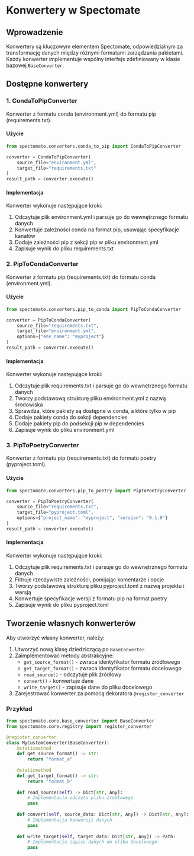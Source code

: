 # Konwertery w Spectomate

## Wprowadzenie

Konwertery są kluczowym elementem Spectomate, odpowiedzialnym za transformację danych między różnymi formatami zarządzania pakietami. Każdy konwerter implementuje wspólny interfejs zdefiniowany w klasie bazowej `BaseConverter`.

## Dostępne konwertery

### 1. CondaToPipConverter

Konwerter z formatu conda (environment.yml) do formatu pip (requirements.txt).

#### Użycie

```python
from spectomate.converters.conda_to_pip import CondaToPipConverter

converter = CondaToPipConverter(
    source_file="environment.yml",
    target_file="requirements.txt"
)
result_path = converter.execute()
```

#### Implementacja

Konwerter wykonuje następujące kroki:
1. Odczytuje plik environment.yml i parsuje go do wewnętrznego formatu danych
2. Konwertuje zależności conda na format pip, usuwając specyfikacje kanałów
3. Dodaje zależności pip z sekcji pip w pliku environment.yml
4. Zapisuje wynik do pliku requirements.txt

### 2. PipToCondaConverter

Konwerter z formatu pip (requirements.txt) do formatu conda (environment.yml).

#### Użycie

```python
from spectomate.converters.pip_to_conda import PipToCondaConverter

converter = PipToCondaConverter(
    source_file="requirements.txt",
    target_file="environment.yml",
    options={"env_name": "myproject"}
)
result_path = converter.execute()
```

#### Implementacja

Konwerter wykonuje następujące kroki:
1. Odczytuje plik requirements.txt i parsuje go do wewnętrznego formatu danych
2. Tworzy podstawową strukturę pliku environment.yml z nazwą środowiska
3. Sprawdza, które pakiety są dostępne w conda, a które tylko w pip
4. Dodaje pakiety conda do sekcji dependencies
5. Dodaje pakiety pip do podsekcji pip w dependencies
6. Zapisuje wynik do pliku environment.yml

### 3. PipToPoetryConverter

Konwerter z formatu pip (requirements.txt) do formatu poetry (pyproject.toml).

#### Użycie

```python
from spectomate.converters.pip_to_poetry import PipToPoetryConverter

converter = PipToPoetryConverter(
    source_file="requirements.txt",
    target_file="pyproject.toml",
    options={"project_name": "myproject", "version": "0.1.0"}
)
result_path = converter.execute()
```

#### Implementacja

Konwerter wykonuje następujące kroki:
1. Odczytuje plik requirements.txt i parsuje go do wewnętrznego formatu danych
2. Filtruje rzeczywiste zależności, pomijając komentarze i opcje
3. Tworzy podstawową strukturę pliku pyproject.toml z nazwą projektu i wersją
4. Konwertuje specyfikacje wersji z formatu pip na format poetry
5. Zapisuje wynik do pliku pyproject.toml

## Tworzenie własnych konwerterów

Aby utworzyć własny konwerter, należy:

1. Utworzyć nową klasę dziedziczącą po `BaseConverter`
2. Zaimplementować metody abstrakcyjne:
   - `get_source_format()` - zwraca identyfikator formatu źródłowego
   - `get_target_format()` - zwraca identyfikator formatu docelowego
   - `read_source()` - odczytuje plik źródłowy
   - `convert()` - konwertuje dane
   - `write_target()` - zapisuje dane do pliku docelowego
3. Zarejestrować konwerter za pomocą dekoratora `@register_converter`

### Przykład

```python
from spectomate.core.base_converter import BaseConverter
from spectomate.core.registry import register_converter

@register_converter
class MyCustomConverter(BaseConverter):
    @staticmethod
    def get_source_format() -> str:
        return "format_a"
    
    @staticmethod
    def get_target_format() -> str:
        return "format_b"
    
    def read_source(self) -> Dict[str, Any]:
        # Implementacja odczytu pliku źródłowego
        pass
    
    def convert(self, source_data: Dict[str, Any]) -> Dict[str, Any]:
        # Implementacja konwersji danych
        pass
    
    def write_target(self, target_data: Dict[str, Any]) -> Path:
        # Implementacja zapisu danych do pliku docelowego
        pass
```
